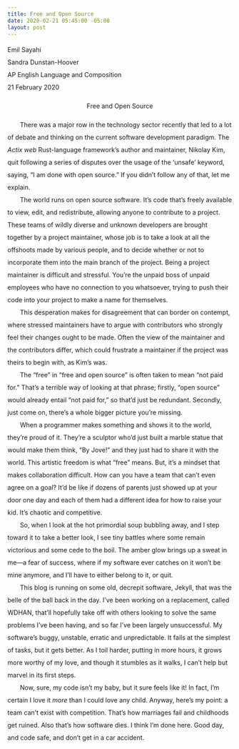 ```yaml
---
title: Free and Open Source
date: 2020-02-21 05:45:00 -05:00
layout: post
---
```


<article>
<div style="line-height: 2;">
<p>
Emil Sayahi<br>
Sandra Dunstan-Hoover<br>
AP English Language and Composition<br>
21 February 2020<br>
</p>

<p align="center" style="line-height: 2;">Free and Open Source</p>
<p style="line-height: 2;">
	&emsp;&emsp;There was a major row in the technology sector recently that led to a lot of debate and thinking on the current software development paradigm. The <em>Actix web</em> Rust-language framework’s author and maintainer, Nikolay Kim, quit following a series of disputes over the usage of the ‘unsafe’ keyword, saying, “I am done with open source.” If you didn’t follow any of that, let me explain.<br>
	&emsp;&emsp;The world runs on open source software. It’s code that’s freely available to view, edit, and redistribute, allowing anyone to contribute to a project. These teams of wildly diverse and unknown developers are brought together by a project maintainer, whose job is to take a look at all the offshoots made by various people, and to decide whether or not to incorporate them into the main branch of the project. Being a project maintainer is difficult and stressful. You’re the unpaid boss of unpaid employees who have no connection to you whatsoever, trying to push their code into your project to make a name for themselves.<br>
	&emsp;&emsp;This desperation makes for disagreement that can border on contempt, where stressed maintainers have to argue with contributors who strongly feel their changes ought to be made. Often the view of the maintainer and the contributors differ, which could frustrate a maintainer if the project was theirs to begin with, as Kim’s was.<br>
	&emsp;&emsp;The “free” in “free and open source” is often taken to mean “not paid for.” That’s a terrible way of looking at that phrase; firstly, “open source” would already entail “not paid for,” so that’d just be redundant. Secondly, just come on, there’s a whole bigger picture you’re missing.<br>
	&emsp;&emsp;When a programmer makes something and shows it to the world, they’re proud of it. They’re a sculptor who’d just built a marble statue that would make them think, “By Jove!” and they just had to share it with the world. This artistic freedom is what “free” means. But, it’s a mindset that makes collaboration difficult. How can you have a team that can’t even agree on a goal? It’d be like if dozens of parents just showed up at your door one day and each of them had a different idea for how to raise your kid. It’s chaotic and competitive.<br>
	&emsp;&emsp;So, when I look at the hot primordial soup bubbling away, and I step toward it to take a better look, I see tiny battles where some remain victorious and some cede to the boil. The amber glow brings up a sweat in me—a fear of success, where if my software ever catches on it won’t be mine anymore, and I’ll have to either belong to it, or quit.<br>
	&emsp;&emsp;This blog is running on some old, decrepit software, Jekyll, that was the belle of the ball back in the day. I’ve been working on a replacement, called WDHAN, that’ll hopefully take off with others looking to solve the same problems I’ve been having, and so far I’ve been largely unsuccessful. My software’s buggy, unstable, erratic and unpredictable. It fails at the simplest of tasks, but it gets better. As I toil harder, putting in more hours, it grows more worthy of my love, and though it stumbles as it walks, I can’t help but marvel in its first steps.<br>
	&emsp;&emsp;Now, sure, my code isn’t my baby, but it sure feels like it! In fact, I’m certain I love it <em>more</em> than I could love any child. Anyway, here’s my point: a team can’t exist with competition. That’s how marriages fail and childhoods get ruined. Also that’s how software dies. I think I’m done here. Good day, and code safe, and don’t get in a car accident.<br>
</p>
</article>